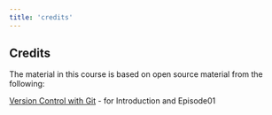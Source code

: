 ```yaml
---
title: 'credits'
---
```



## Credits
The material in this course is based on open source material from the following:

[Version Control with Git](https://swcarpentry.github.io/git-novice/index.html) - for Introduction and Episode01





